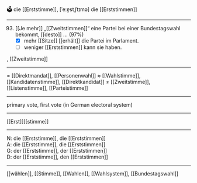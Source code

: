 🗳️ die [[Erststimme]], [ˈeːɐ̯stˌʃtɪmə]
die [[Erststimmen]]

---
93. [[Je mehr]] „[[Zweitstimmen]]“ eine Partei bei einer Bundestagswahl bekommt, [[desto]] … (97%)
	- [x] mehr [[Sitze]] [[erhält]] die Partei im Parlament.
	- [ ] weniger [[Erststimmen]] kann sie haben.

, [[Zweitstimme]]

---
= [[Direktmandat]], [[Personenwahl]]
≈ [[Wahlstimme]], [[Kandidatenstimme]], [[Direktkandidat]]
≠ [[Zweitstimme]], [[Listenstimme]], [[Parteistimme]]

---
primary vote, first vote (in German electoral system)

---
[[Erst]][[stimme]]

---
N: die [[Erststimme]], die [[Erststimmen]]  
A: die [[Erststimme]], die [[Erststimmen]]  
G: der [[Erststimme]], der [[Erststimmen]]  
D: der [[Erststimme]], den [[Erststimmen]]  

---
[[wählen]], [[Stimme]], [[Wahlen]], [[Wahlsystem]], [[Bundestagswahl]]